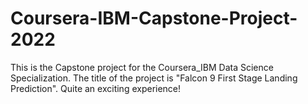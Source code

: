 # Coursera-IBM-Capstone-Project-2022
This is the Capstone project for the Coursera_IBM Data Science Specialization. 
The title of the project is "Falcon 9 First Stage Landing Prediction". 
Quite an exciting experience!
